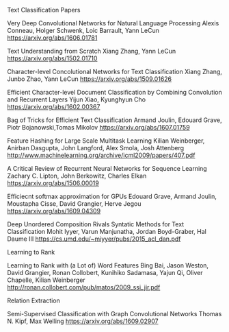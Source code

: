 Text Classification Papers

Very Deep Convolutional Networks for Natural Language Processing
Alexis Conneau, Holger Schwenk, Loic Barrault, Yann LeCun
https://arxiv.org/abs/1606.01781

Text Understanding from Scratch
Xiang Zhang, Yann LeCun
https://arxiv.org/abs/1502.01710

Character-level Concolutional Networks for Text Classification
Xiang Zhang, Junbo Zhao, Yann LeCun
https://arxiv.org/abs/1509.01626

Efficient Character-level Document Classification by Combining Convolution and Recurrent Layers
Yijun Xiao, Kyunghyun Cho
https://arxiv.org/abs/1602.00367

Bag of Tricks for Efficient Text Classification
Armand Joulin, Edouard Grave, Piotr Bojanowski,Tomas Mikolov
https://arxiv.org/abs/1607.01759

Feature Hashing for Large Scale Multitask Learning
Kilian Weinberger, Anirban Dasgupta, John Langford, Alex Smola, Josh Attenberg
http://www.machinelearning.org/archive/icml2009/papers/407.pdf

A Critical Review of Recurrent Neural Networks for Sequence Learning
Zachary C. Lipton, John Berkowitz, Charles Elkan
https://arxiv.org/abs/1506.00019


Efficiecnt softmax approximation for GPUs
Edouard Grave, Armand Joulin, Moustapha Cisse, David Grangier, Herve Jegou
https://arxiv.org/abs/1609.04309

Deep Unordered Composition Rivals Syntatic Methods for Text Classification
Mohit Iyyer, Varun Manjunatha, Jordan Boyd-Graber, Hal Daume III
https://cs.umd.edu/~miyyer/pubs/2015_acl_dan.pdf


Learning to Rank

Learning to Rank with (a Lot of) Word Features
Bing Bai, Jason Weston, David Grangier, Ronan Collobert, Kunihiko Sadamasa, Yajun Qi,
Oliver Chapelle, Kilian Weinberger
http://ronan.collobert.com/pub/matos/2009_ssi_jir.pdf


Relation Extraction

Semi-Supervised Classification with Graph Convolutional Networks
Thomas N. Kipf, Max Welling
https://arxiv.org/abs/1609.02907


